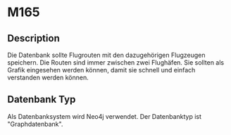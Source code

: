 # M165

## Description
Die Datenbank sollte Flugrouten mit den dazugehörigen Flugzeugen speichern. Die Routen sind immer zwischen zwei Flughäfen. Sie sollten als Grafik eingesehen werden können, damit sie schnell und einfach verstanden werden können.

##  Datenbank Typ
Als Datenbanksystem wird Neo4j verwendet. Der Datenbanktyp ist "Graphdatenbank".
